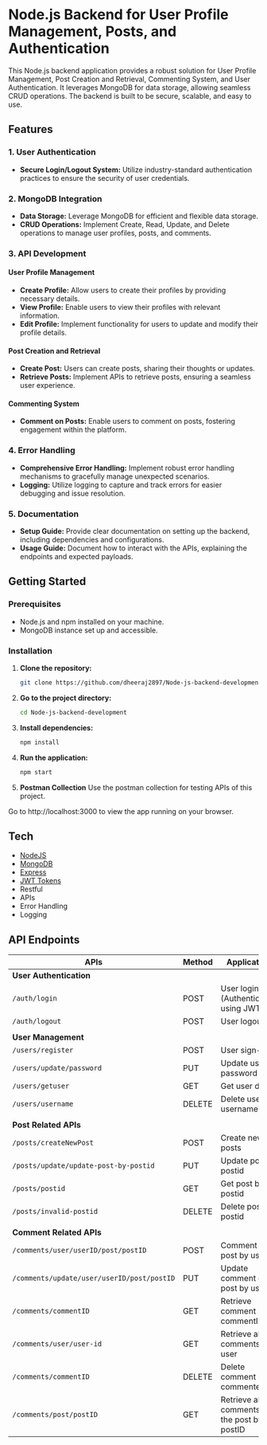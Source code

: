 # Node.js Backend for User Profile Management, Posts, and Authentication

This Node.js backend application provides a robust solution for User Profile Management, Post Creation and Retrieval, Commenting System, and User Authentication. It leverages MongoDB for data storage, allowing seamless CRUD operations. The backend is built to be secure, scalable, and easy to use.

## Features

### 1. User Authentication

- **Secure Login/Logout System:** Utilize industry-standard authentication practices to ensure the security of user credentials.
  
### 2. MongoDB Integration

- **Data Storage:** Leverage MongoDB for efficient and flexible data storage.
- **CRUD Operations:** Implement Create, Read, Update, and Delete operations to manage user profiles, posts, and comments.

### 3. API Development

#### User Profile Management

- **Create Profile:** Allow users to create their profiles by providing necessary details.
- **View Profile:** Enable users to view their profiles with relevant information.
- **Edit Profile:** Implement functionality for users to update and modify their profile details.

#### Post Creation and Retrieval

- **Create Post:** Users can create posts, sharing their thoughts or updates.
- **Retrieve Posts:** Implement APIs to retrieve posts, ensuring a seamless user experience.

#### Commenting System

- **Comment on Posts:** Enable users to comment on posts, fostering engagement within the platform.

### 4. Error Handling

- **Comprehensive Error Handling:** Implement robust error handling mechanisms to gracefully manage unexpected scenarios.
- **Logging:** Utilize logging to capture and track errors for easier debugging and issue resolution.

### 5. Documentation

- **Setup Guide:** Provide clear documentation on setting up the backend, including dependencies and configurations.
- **Usage Guide:** Document how to interact with the APIs, explaining the endpoints and expected payloads.

## Getting Started

### Prerequisites

- Node.js and npm installed on your machine.
- MongoDB instance set up and accessible.

### Installation

1. **Clone the repository:**

   ```bash
   git clone https://github.com/dheeraj2897/Node-js-backend-development.git
    ```

2. **Go to the project directory:**

    ```bash
    cd Node-js-backend-development
    ```

3. **Install dependencies:**

    ```bash
    npm install
    ```

4. **Run the application:**

    ```bash
    npm start
    ```

5. **Postman Collection**
        Use the postman collection for testing APIs of this project.

Go to http://localhost:3000 to view the app running on your browser.

## Tech

- [NodeJS](https://nodejs.org/en/)
- [MongoDB](https://www.mongodb.com/)
- [Express](https://expressjs.com/)
- [JWT Tokens](https://jwt.io/)
- Restful
- APIs
- Error Handling
- Logging

## API Endpoints

| APIs                                        | Method | Applications                                 |
| ------------------------------------------- | ------ | -------------------------------------------- |
| **User Authentication**                     |        |                                              |
| `/auth/login`                               | POST   | User login (Authentication) using JWT        |
| `/auth/logout`                              | POST   | User logout                                  |
|                                             |        |                                              |
| **User Management**                         |        |                                              |
| `/users/register`                           | POST   | User sign-up                                 |
| `/users/update/password`                    | PUT    | Update user password                        |
| `/users/getuser`                            | GET    | Get user details                             |
| `/users/username`                           | DELETE | Delete user by username                      |
|                                             |        |                                              |
| **Post Related APIs**                       |        |                                              |
| `/posts/createNewPost`                      | POST   | Create new posts                             |
| `/posts/update/update-post-by-postid`      | PUT    | Update post by postid                       |
| `/posts/postid`                             | GET    | Get post by postid                           |
| `/posts/invalid-postid`                     | DELETE | Delete post by postid                        |
|                                             |        |                                              |
| **Comment Related APIs**                    |        |                                              |
| `/comments/user/userID/post/postID`         | POST   | Comment on post by user                      |
| `/comments/update/user/userID/post/postID` | PUT    | Update comment on post by user               |
| `/comments/commentID`                       | GET    | Retrieve comment by commentID               |
| `/comments/user/user-id`                    | GET    | Retrieve all comments by user                |
| `/comments/commentID`                       | DELETE | Delete comment by commented                 |
| `/comments/post/postID`                     | GET    | Retrieve all comments on the post by postID  |


